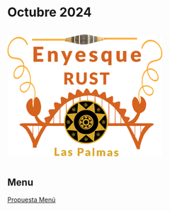 
# Octubre 2024

<img style="margin: 1em 0em;border: 0" width="350" alt="Enyesque Rust Las Palmas Dev" src="images/enyesque-rust-laspalmas.svg">


##  Menu

[Propuesta Menú](menu.md)
 

